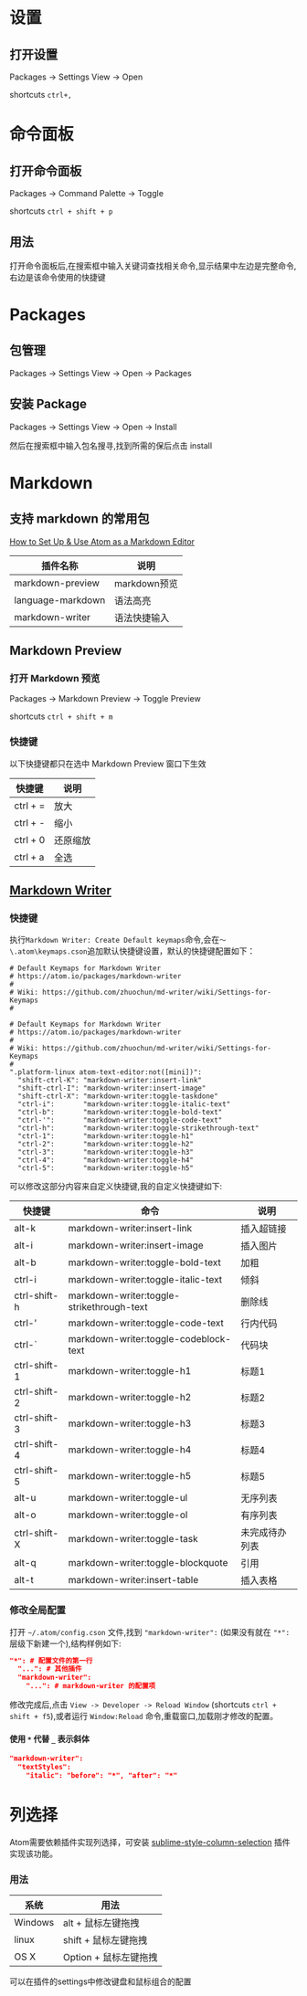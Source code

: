 # 设置
## 打开设置
Packages -> Settings View -> Open

shortcuts `ctrl+,`

# 命令面板
## 打开命令面板
Packages -> Command Palette -> Toggle

shortcuts `ctrl + shift + p`

## 用法
打开命令面板后,在搜索框中输入关键词查找相关命令,显示结果中左边是完整命令,右边是该命令使用的快捷键

# Packages
## 包管理
Packages -> Settings View -> Open -> Packages

## 安装 Package
Packages -> Settings View -> Open -> Install

然后在搜索框中输入包名搜寻,找到所需的保后点击 install

# Markdown
## 支持 markdown 的常用包
[How to Set Up & Use Atom as a Markdown Editor](https://www.portent.com/blog/copywriting/content-strategy/atom-markdown.htm)

| 插件名称 | 说明 |
|--|--|
| markdown-preview | markdown预览 |
| language-markdown | 语法高亮 |
| markdown-writer | 语法快捷输入 |

## Markdown Preview
### 打开 Markdown 预览
Packages -> Markdown Preview -> Toggle Preview

shortcuts `ctrl + shift + m`

### 快捷键
以下快捷键都只在选中 Markdown Preview 窗口下生效

快捷键 | 说明
--|--
ctrl + = | 放大
ctrl + - | 缩小
ctrl + 0 | 还原缩放
ctrl + a | 全选

## [Markdown Writer](https://atom.io/packages/markdown-writer)
### 快捷键
执行`Markdown Writer: Create Default keymaps`命令,会在`～\.atom\keymaps.cson`追加默认快捷键设置，默认的快捷键配置如下：
```
# Default Keymaps for Markdown Writer
# https://atom.io/packages/markdown-writer
#
# Wiki: https://github.com/zhuochun/md-writer/wiki/Settings-for-Keymaps
#

# Default Keymaps for Markdown Writer
# https://atom.io/packages/markdown-writer
#
# Wiki: https://github.com/zhuochun/md-writer/wiki/Settings-for-Keymaps
#
".platform-linux atom-text-editor:not([mini])":
  "shift-ctrl-K": "markdown-writer:insert-link"
  "shift-ctrl-I": "markdown-writer:insert-image"
  "shift-ctrl-X": "markdown-writer:toggle-taskdone"
  "ctrl-i":       "markdown-writer:toggle-italic-text"
  "ctrl-b":       "markdown-writer:toggle-bold-text"
  "ctrl-'":       "markdown-writer:toggle-code-text"
  "ctrl-h":       "markdown-writer:toggle-strikethrough-text"
  "ctrl-1":       "markdown-writer:toggle-h1"
  "ctrl-2":       "markdown-writer:toggle-h2"
  "ctrl-3":       "markdown-writer:toggle-h3"
  "ctrl-4":       "markdown-writer:toggle-h4"
  "ctrl-5":       "markdown-writer:toggle-h5"
```
可以修改这部分内容来自定义快捷键,我的自定义快捷键如下:

| 快捷键 | 命令 | 说明 |
|--|--|--|
| alt-k | markdown-writer:insert-link | 插入超链接 |
| alt-i | markdown-writer:insert-image | 插入图片 |
| alt-b | markdown-writer:toggle-bold-text | 加粗 |
| ctrl-i | markdown-writer:toggle-italic-text | 倾斜 |
| ctrl-shift-h | markdown-writer:toggle-strikethrough-text | 删除线 |
| ctrl-' | markdown-writer:toggle-code-text | 行内代码 |
| ctrl-` | markdown-writer:toggle-codeblock-text | 代码块 |
| ctrl-shift-1 | markdown-writer:toggle-h1 | 标题1 |
| ctrl-shift-2 | markdown-writer:toggle-h2 | 标题2 |
| ctrl-shift-3 | markdown-writer:toggle-h3 | 标题3 |
| ctrl-shift-4 | markdown-writer:toggle-h4 | 标题4 |
| ctrl-shift-5 | markdown-writer:toggle-h5 | 标题5 |
| alt-u | markdown-writer:toggle-ul  | 无序列表 |
| alt-o | markdown-writer:toggle-ol | 有序列表 |
| ctrl-shift-X | markdown-writer:toggle-task | 未完成待办列表 |
| alt-q | markdown-writer:toggle-blockquote | 引用 |
| alt-t | markdown-writer:insert-table | 插入表格 |

### 修改全局配置
打开 `~/.atom/config.cson` 文件,找到 `"markdown-writer":` (如果没有就在 `"*":` 层级下新建一个),结构样例如下:
```json
"*": # 配置文件的第一行
  "...": # 其他插件
  "markdown-writer":
    "...": # markdown-writer 的配置项
```
修改完成后,点击 `View -> Developer -> Reload Window` (shortcuts `ctrl + shift + f5`),或者运行 `Window:Reload` 命令,重载窗口,加载刚才修改的配置。
#### 使用 `*` 代替 `_` 表示斜体
```json
"markdown-writer":
  "textStyles":
    "italic": "before": "*", "after": "*"
```

# 列选择

Atom需要依赖插件实现列选择，可安装 [sublime-style-column-selection](https://atom.io/packages/Sublime-Style-Column-Selection) 插件实现该功能。
### 用法
系统  | 用法
--|--
Windows | alt + 鼠标左键拖拽
linux | shift + 鼠标左键拖拽
OS X | Option + 鼠标左键拖拽

可以在插件的settings中修改键盘和鼠标组合的配置
